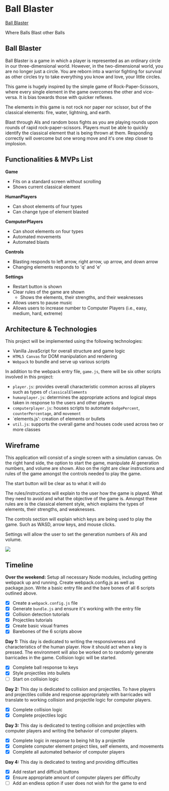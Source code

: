 # Ball Blaster
[Ball Blaster](https://moistcode.github.io/BallBlaster/)  

Where Balls Blast other Balls  


## Ball Blaster
Ball Blaster is a game in which a player is represented as an ordinary circle in our three-dimensional world. However, in the two-dimensional world, you are no longer just a circle. You are reborn into a warrior fighting for survival as other circles try to take everything you know and love, your little circles.

This game is hugely inspired by the simple game of Rock-Paper-Scissors, where every single element in the game overcomes the other and vice-versa. It is bias towards those with quicker reflexes.

The elements in this game is not rock nor paper nor scissor, but of the classical elements: fire, water, lightning, and earth. 

Blast through AIs and random boss fights as you are playing rounds upon rounds of rapid rock-paper-scissors. Players must be able to quickly identify the classical element that is being thrown at them. Responding correctly will overcome but one wrong move and it's one step closer to implosion.

## Functionalities & MVPs List

**Game**
* Fits on a standard screen without scrolling
* Shows current classical element

**HumanPlayers**
* Can shoot elements of four types
* Can change type of element blasted

**ComputerPlayers**
* Can shoot elements on four types
* Automated movements
* Automated blasts

**Controls**
* Blasting responds to left arrow, right arrow, up arrow, and down arrow
* Changing elements responds to 'q' and 'e'

**Settings**
* Restart button is shown
* Clear rules of the game are shown
  * Shows the elements, their strengths, and their weaknesses
* Allows users to pause music
* Allows users to increase number to Computer Players (i.e., easy, medium, hard, extreme)

## Architecture & Technologies

This project will be implemented using the following technologies:

* Vanilla JavaScript for overall structure and game logic
* `HTML5 Canvas` for DOM manipulation and rendering
* `Webpack` to bundle and serve up various scripts

In addition to the webpack entry file, `game.js`, there will be six other scripts involved in this project:

* `player.js`: provides overall characteristic common across all players such as types of `classicalElements`
* `humanplayer.js`: determines the appropriate actions and logical steps taken in response to the users and other players
* `computerplayer.js`: houses scripts to automate `dodgePercent`, `counterPercentage`, and `movement`
* `elements.js': creation of elements or bullets
* `util.js`: supports the overall game and houses code used across two or more classes

## Wireframe

This application will consist of a single screen with a simulation canvas. On the right hand side, the option to start the game, manipulate AI generation numbers, and volume are shown. Also on the right are clear instructions and rules of the game amongst the controls needed to play the game.

The start button will be clear as to what it will do

The rules/instructions will explain to the user how the game is played. What they need to avoid and what the objective of the game is. Amongst these rules are is the classical element style, which explains the types of elements, their strengths, and weaknesses.

The controls section will explain which keys are being used to play the game. Such as WASD, arrow keys, and mouse clicks.

Settings will allow the user to set the generation numbers of AIs and volume.

![](https://i.imgur.com/n9m84Yz.png)

## Timeline

**Over the weekend:**
Setup all necessary Node modules, including getting webpack up and running. Create webpack.config.js as well as package.json. Write a basic entry file and the bare bones of all 6 scripts outlined above.
- [x] Create a `webpack.config.js` file
- [x] Generate `bundle.js` and ensure it's working with the entry file
- [x] Collision detection tutorials
- [x] Projectiles tutorials
- [x] Create basic visual frames
- [x] Barebones of the 6 scripts above

**Day 1:**
This day is dedicated to writing the responsiveness and characteristics of the human player. How it should act when a key is pressed. The environment will also be worked on to randomly generate barricades in the game. Collision logic will be started.
- [x] Complete ball response to keys
- [x] Style projectiles into bullets
- [ ] Start on collision logic

**Day 2:**
This day is dedicated to collision and projectiles. To have players and projectiles collide and response appropriately with barricades will translate to working collision and projectile logic for computer players.
- [x] Complete collision logic
- [x] Complete projectiles logic

**Day 3:**
This day is dedicated to testing collision and projectiles with computer players and writing the behavior of computer players.
- [x] Complete logic in response to being hit by a projectile
- [x] Complete computer element project tiles, self elements, and movements
- [x] Complete all automated behavior of computer players

**Day 4:**
This day is dedicated to testing and providing difficulties
- [x] Add restart and difficult buttons
- [x] Ensure appropriate amount of computer players per difficulty
- [ ] Add an endless option if user does not wish for the game to end
